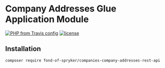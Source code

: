 # Company Addresses Glue Application Module
[![PHP from Travis config](https://img.shields.io/travis/php-v/symfony/symfony.svg)](https://php.net/)
[![license](https://img.shields.io/github/license/mashape/apistatus.svg)](https://packagist.org/packages/fond-of-spryker/companies-company-addresses-rest-api)

## Installation

```
composer require fond-of-spryker/companies-company-addresses-rest-api

```
